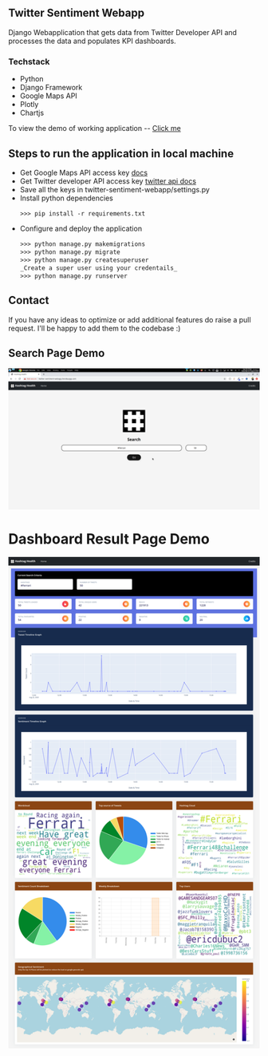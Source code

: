 ## Twitter Sentiment Webapp

Django Webapplication that gets data from Twitter Developer API and processes the data and populates KPI dashboards.

### Techstack
- Python
- Django Framework
- Google Maps API
- Plotly
- Chartjs

To view the demo of working application -- [Click me](https://twitter-sentiment-webapp.herokuapp.com)


## Steps to run the application in local machine

- Get Google Maps API access key [docs](https://developers.google.com/maps/documentation/javascript/get-api-key)
- Get Twitter developer API access key [twitter api docs](https://developer.twitter.com/en/docs/twitter-api/getting-started/guide)
- Save all the keys in twitter-sentiment-webapp/settings.py
- Install python dependencies
  ```
  >>> pip install -r requirements.txt
  ```
- Configure and deploy the application
  ```
  >>> python manage.py makemigrations
  >>> python manage.py migrate
  >>> python manage.py createsuperuser
  _Create a super user using your credentails_
  >>> python manage.py runserver
  ```
  
## Contact 
If you have any ideas to optimize or add additional features do raise a pull request. I'll be happy to add them to the codebase :)

## Search Page Demo
![Image](./home_page.png)


# Dashboard Result Page Demo
![Image](./dashboard-page.png)

